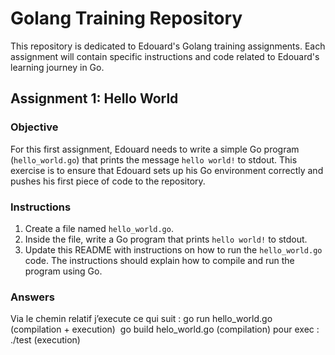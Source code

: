 # Golang Training Repository

This repository is dedicated to Edouard's Golang training assignments. Each assignment will contain specific instructions and code related to Edouard's learning journey in Go.

## Assignment 1: Hello World

### Objective

For this first assignment, Edouard needs to write a simple Go program (`hello_world.go`) that prints the message `hello world!` to stdout. This exercise is to ensure that Edouard sets up his Go environment correctly and pushes his first piece of code to the repository.

### Instructions

1. Create a file named `hello_world.go`.
2. Inside the file, write a Go program that prints `hello world!` to stdout.
3. Update this README with instructions on how to run the `hello_world.go` code. The instructions should explain how to compile and run the program using Go.

### Answers

Via le chemin relatif j’execute ce qui suit : 
go run hello_world.go (compilation + execution) 
go build helo_world.go (compilation)
pour exec : ./test (execution)
